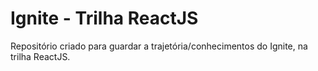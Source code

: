 # Ignite - Trilha ReactJS

Repositório criado para guardar a trajetória/conhecimentos do Ignite, na trilha ReactJS.
